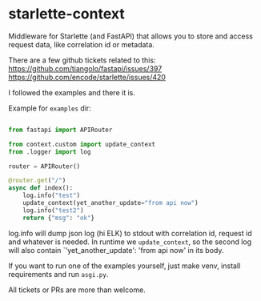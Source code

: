 # starlette-context
Middleware for Starlette (and FastAPI) that allows you to store and access request data, like correlation id or metadata.


There are a few github tickets related to this:
https://github.com/tiangolo/fastapi/issues/397
https://github.com/encode/starlette/issues/420


I followed the examples and there it is.


Example for `examples` dir:

```python

from fastapi import APIRouter

from context.custom import update_context
from .logger import log

router = APIRouter()

@router.get("/")
async def index():
    log.info("test")
    update_context(yet_another_update="from api now")
    log.info("test2")
    return {"msg": "ok"}
```

log.info will dump json log (hi ELK) to stdout with correlation id, request id and whatever is needed.
In runtime we `update_context`, so the second log will also contain `'yet_another_update': 'from api now' in its body.

If you want to run one of the examples yourself, just make venv, install requirements and run `asgi.py`.


All tickets or PRs are more than welcome.
